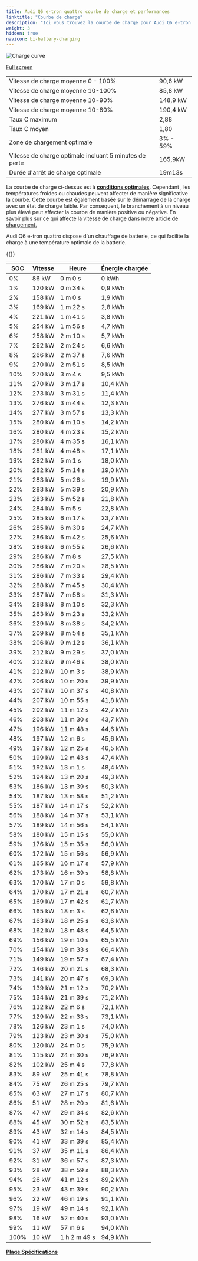 ```yaml
---
title: Audi Q6 e-tron quattro courbe de charge et performances
linktitle: "Courbe de charge"
description: "Ici vous trouvez la courbe de charge pour Audi Q6 e-tron quattro."
weight: 3
hidden: true
navicon: bi-battery-charging
---
```

<!-- markdownlint-disable MD033 -->
<img src="/images/models/audi/q6_e-tron/q6_e-tron_quattro/chargingcurve.svg" alt="Charge curve" class="img-fluid">

[Full screen](/images/models/audi/q6_e-tron/q6_e-tron_quattro/chargingcurve.svg)


<table class="table table-striped border">
<tbody>
<tr>
<td>Vitesse de charge moyenne 0 - 100%</td><td>90,6 kW</td>
</tr>
<tr>
<td>Vitesse de charge moyenne 10-100%</td><td>85,8 kW</td>
</tr>
<tr>
<td>Vitesse de charge moyenne 10-90%</td><td>148,9 kW</td>
</tr>
<tr>
<td>Vitesse de charge moyenne 10-80%</td><td>190,4 kW</td>
</tr>
<tr>
<td>Taux C maximum</td><td>2,88</td>
</tr>
<tr>
<td>Taux C moyen</td><td>1,80</td>
</tr>
<tr>
<td>Zone de chargement optimale</td><td>3% - 59%</td>
</tr>
<tr>
<td>Vitesse de charge optimale incluant 5 minutes de perte</td><td>165,9kW</td>
</tr>
<tr>
<td>Durée d'arrêt de charge optimale</td><td>19m13s</td>
</tr>
</tbody>
</table>


La courbe de charge ci-dessus est à **[conditions optimales](../../../../../technology/battery/charging/#temperature)**. Cependant , les températures froides ou chaudes peuvent affecter de manière significative la courbe. Cette courbe est également basée sur le démarrage de la charge avec un état de charge faible. Par conséquent, le branchement à un niveau plus élevé peut affecter la courbe de manière positive ou négative. En savoir plus sur ce qui affecte la vitesse de charge dans notre [article de chargement.](../../../../../technology/battery/charging/)


Audi Q6 e-tron quattro dispose d'un chauffage de batterie, ce qui facilite la charge à une température optimale de la batterie.


{{<evkxdisplayaddarticle />}}
<table class="table table-striped border">
<thead>
<tr><th>SOC</th><th>Vitesse</th><th>Heure</th><th>Énergie chargée</th></tr>
</thead>
<tbody>
<tr>
<td>0%</td><td>86 kW</td><td> 0 m 0 s </td><td>0 kWh </td>
</tr>
<tr>
<td>1%</td><td>120 kW</td><td> 0 m 34 s </td><td>0,9 kWh </td>
</tr>
<tr>
<td>2%</td><td>158 kW</td><td> 1 m 0 s </td><td>1,9 kWh </td>
</tr>
<tr>
<td>3%</td><td>169 kW</td><td> 1 m 22 s </td><td>2,8 kWh </td>
</tr>
<tr>
<td>4%</td><td>221 kW</td><td> 1 m 41 s </td><td>3,8 kWh </td>
</tr>
<tr>
<td>5%</td><td>254 kW</td><td> 1 m 56 s </td><td>4,7 kWh </td>
</tr>
<tr>
<td>6%</td><td>258 kW</td><td> 2 m 10 s </td><td>5,7 kWh </td>
</tr>
<tr>
<td>7%</td><td>262 kW</td><td> 2 m 24 s </td><td>6,6 kWh </td>
</tr>
<tr>
<td>8%</td><td>266 kW</td><td> 2 m 37 s </td><td>7,6 kWh </td>
</tr>
<tr>
<td>9%</td><td>270 kW</td><td> 2 m 51 s </td><td>8,5 kWh </td>
</tr>
<tr>
<td>10%</td><td>270 kW</td><td> 3 m 4 s </td><td>9,5 kWh </td>
</tr>
<tr>
<td>11%</td><td>270 kW</td><td> 3 m 17 s </td><td>10,4 kWh </td>
</tr>
<tr>
<td>12%</td><td>273 kW</td><td> 3 m 31 s </td><td>11,4 kWh </td>
</tr>
<tr>
<td>13%</td><td>276 kW</td><td> 3 m 44 s </td><td>12,3 kWh </td>
</tr>
<tr>
<td>14%</td><td>277 kW</td><td> 3 m 57 s </td><td>13,3 kWh </td>
</tr>
<tr>
<td>15%</td><td>280 kW</td><td> 4 m 10 s </td><td>14,2 kWh </td>
</tr>
<tr>
<td>16%</td><td>280 kW</td><td> 4 m 23 s </td><td>15,2 kWh </td>
</tr>
<tr>
<td>17%</td><td>280 kW</td><td> 4 m 35 s </td><td>16,1 kWh </td>
</tr>
<tr>
<td>18%</td><td>281 kW</td><td> 4 m 48 s </td><td>17,1 kWh </td>
</tr>
<tr>
<td>19%</td><td>282 kW</td><td> 5 m 1 s </td><td>18,0 kWh </td>
</tr>
<tr>
<td>20%</td><td>282 kW</td><td> 5 m 14 s </td><td>19,0 kWh </td>
</tr>
<tr>
<td>21%</td><td>283 kW</td><td> 5 m 26 s </td><td>19,9 kWh </td>
</tr>
<tr>
<td>22%</td><td>283 kW</td><td> 5 m 39 s </td><td>20,9 kWh </td>
</tr>
<tr>
<td>23%</td><td>283 kW</td><td> 5 m 52 s </td><td>21,8 kWh </td>
</tr>
<tr>
<td>24%</td><td>284 kW</td><td> 6 m 5 s </td><td>22,8 kWh </td>
</tr>
<tr>
<td>25%</td><td>285 kW</td><td> 6 m 17 s </td><td>23,7 kWh </td>
</tr>
<tr>
<td>26%</td><td>285 kW</td><td> 6 m 30 s </td><td>24,7 kWh </td>
</tr>
<tr>
<td>27%</td><td>286 kW</td><td> 6 m 42 s </td><td>25,6 kWh </td>
</tr>
<tr>
<td>28%</td><td>286 kW</td><td> 6 m 55 s </td><td>26,6 kWh </td>
</tr>
<tr>
<td>29%</td><td>286 kW</td><td> 7 m 8 s </td><td>27,5 kWh </td>
</tr>
<tr>
<td>30%</td><td>286 kW</td><td> 7 m 20 s </td><td>28,5 kWh </td>
</tr>
<tr>
<td>31%</td><td>286 kW</td><td> 7 m 33 s </td><td>29,4 kWh </td>
</tr>
<tr>
<td>32%</td><td>288 kW</td><td> 7 m 45 s </td><td>30,4 kWh </td>
</tr>
<tr>
<td>33%</td><td>287 kW</td><td> 7 m 58 s </td><td>31,3 kWh </td>
</tr>
<tr>
<td>34%</td><td>288 kW</td><td> 8 m 10 s </td><td>32,3 kWh </td>
</tr>
<tr>
<td>35%</td><td>263 kW</td><td> 8 m 23 s </td><td>33,2 kWh </td>
</tr>
<tr>
<td>36%</td><td>229 kW</td><td> 8 m 38 s </td><td>34,2 kWh </td>
</tr>
<tr>
<td>37%</td><td>209 kW</td><td> 8 m 54 s </td><td>35,1 kWh </td>
</tr>
<tr>
<td>38%</td><td>206 kW</td><td> 9 m 12 s </td><td>36,1 kWh </td>
</tr>
<tr>
<td>39%</td><td>212 kW</td><td> 9 m 29 s </td><td>37,0 kWh </td>
</tr>
<tr>
<td>40%</td><td>212 kW</td><td> 9 m 46 s </td><td>38,0 kWh </td>
</tr>
<tr>
<td>41%</td><td>212 kW</td><td> 10 m 3 s </td><td>38,9 kWh </td>
</tr>
<tr>
<td>42%</td><td>206 kW</td><td> 10 m 20 s </td><td>39,9 kWh </td>
</tr>
<tr>
<td>43%</td><td>207 kW</td><td> 10 m 37 s </td><td>40,8 kWh </td>
</tr>
<tr>
<td>44%</td><td>207 kW</td><td> 10 m 55 s </td><td>41,8 kWh </td>
</tr>
<tr>
<td>45%</td><td>202 kW</td><td> 11 m 12 s </td><td>42,7 kWh </td>
</tr>
<tr>
<td>46%</td><td>203 kW</td><td> 11 m 30 s </td><td>43,7 kWh </td>
</tr>
<tr>
<td>47%</td><td>196 kW</td><td> 11 m 48 s </td><td>44,6 kWh </td>
</tr>
<tr>
<td>48%</td><td>197 kW</td><td> 12 m 6 s </td><td>45,6 kWh </td>
</tr>
<tr>
<td>49%</td><td>197 kW</td><td> 12 m 25 s </td><td>46,5 kWh </td>
</tr>
<tr>
<td>50%</td><td>199 kW</td><td> 12 m 43 s </td><td>47,4 kWh </td>
</tr>
<tr>
<td>51%</td><td>192 kW</td><td> 13 m 1 s </td><td>48,4 kWh </td>
</tr>
<tr>
<td>52%</td><td>194 kW</td><td> 13 m 20 s </td><td>49,3 kWh </td>
</tr>
<tr>
<td>53%</td><td>186 kW</td><td> 13 m 39 s </td><td>50,3 kWh </td>
</tr>
<tr>
<td>54%</td><td>187 kW</td><td> 13 m 58 s </td><td>51,2 kWh </td>
</tr>
<tr>
<td>55%</td><td>187 kW</td><td> 14 m 17 s </td><td>52,2 kWh </td>
</tr>
<tr>
<td>56%</td><td>188 kW</td><td> 14 m 37 s </td><td>53,1 kWh </td>
</tr>
<tr>
<td>57%</td><td>189 kW</td><td> 14 m 56 s </td><td>54,1 kWh </td>
</tr>
<tr>
<td>58%</td><td>180 kW</td><td> 15 m 15 s </td><td>55,0 kWh </td>
</tr>
<tr>
<td>59%</td><td>176 kW</td><td> 15 m 35 s </td><td>56,0 kWh </td>
</tr>
<tr>
<td>60%</td><td>172 kW</td><td> 15 m 56 s </td><td>56,9 kWh </td>
</tr>
<tr>
<td>61%</td><td>165 kW</td><td> 16 m 17 s </td><td>57,9 kWh </td>
</tr>
<tr>
<td>62%</td><td>173 kW</td><td> 16 m 39 s </td><td>58,8 kWh </td>
</tr>
<tr>
<td>63%</td><td>170 kW</td><td> 17 m 0 s </td><td>59,8 kWh </td>
</tr>
<tr>
<td>64%</td><td>170 kW</td><td> 17 m 21 s </td><td>60,7 kWh </td>
</tr>
<tr>
<td>65%</td><td>169 kW</td><td> 17 m 42 s </td><td>61,7 kWh </td>
</tr>
<tr>
<td>66%</td><td>165 kW</td><td> 18 m 3 s </td><td>62,6 kWh </td>
</tr>
<tr>
<td>67%</td><td>163 kW</td><td> 18 m 25 s </td><td>63,6 kWh </td>
</tr>
<tr>
<td>68%</td><td>162 kW</td><td> 18 m 48 s </td><td>64,5 kWh </td>
</tr>
<tr>
<td>69%</td><td>156 kW</td><td> 19 m 10 s </td><td>65,5 kWh </td>
</tr>
<tr>
<td>70%</td><td>154 kW</td><td> 19 m 33 s </td><td>66,4 kWh </td>
</tr>
<tr>
<td>71%</td><td>149 kW</td><td> 19 m 57 s </td><td>67,4 kWh </td>
</tr>
<tr>
<td>72%</td><td>146 kW</td><td> 20 m 21 s </td><td>68,3 kWh </td>
</tr>
<tr>
<td>73%</td><td>141 kW</td><td> 20 m 47 s </td><td>69,3 kWh </td>
</tr>
<tr>
<td>74%</td><td>139 kW</td><td> 21 m 12 s </td><td>70,2 kWh </td>
</tr>
<tr>
<td>75%</td><td>134 kW</td><td> 21 m 39 s </td><td>71,2 kWh </td>
</tr>
<tr>
<td>76%</td><td>132 kW</td><td> 22 m 6 s </td><td>72,1 kWh </td>
</tr>
<tr>
<td>77%</td><td>129 kW</td><td> 22 m 33 s </td><td>73,1 kWh </td>
</tr>
<tr>
<td>78%</td><td>126 kW</td><td> 23 m 1 s </td><td>74,0 kWh </td>
</tr>
<tr>
<td>79%</td><td>123 kW</td><td> 23 m 30 s </td><td>75,0 kWh </td>
</tr>
<tr>
<td>80%</td><td>120 kW</td><td> 24 m 0 s </td><td>75,9 kWh </td>
</tr>
<tr>
<td>81%</td><td>115 kW</td><td> 24 m 30 s </td><td>76,9 kWh </td>
</tr>
<tr>
<td>82%</td><td>102 kW</td><td> 25 m 4 s </td><td>77,8 kWh </td>
</tr>
<tr>
<td>83%</td><td>89 kW</td><td> 25 m 41 s </td><td>78,8 kWh </td>
</tr>
<tr>
<td>84%</td><td>75 kW</td><td> 26 m 25 s </td><td>79,7 kWh </td>
</tr>
<tr>
<td>85%</td><td>63 kW</td><td> 27 m 17 s </td><td>80,7 kWh </td>
</tr>
<tr>
<td>86%</td><td>51 kW</td><td> 28 m 20 s </td><td>81,6 kWh </td>
</tr>
<tr>
<td>87%</td><td>47 kW</td><td> 29 m 34 s </td><td>82,6 kWh </td>
</tr>
<tr>
<td>88%</td><td>45 kW</td><td> 30 m 52 s </td><td>83,5 kWh </td>
</tr>
<tr>
<td>89%</td><td>43 kW</td><td> 32 m 14 s </td><td>84,5 kWh </td>
</tr>
<tr>
<td>90%</td><td>41 kW</td><td> 33 m 39 s </td><td>85,4 kWh </td>
</tr>
<tr>
<td>91%</td><td>37 kW</td><td> 35 m 11 s </td><td>86,4 kWh </td>
</tr>
<tr>
<td>92%</td><td>31 kW</td><td> 36 m 57 s </td><td>87,3 kWh </td>
</tr>
<tr>
<td>93%</td><td>28 kW</td><td> 38 m 59 s </td><td>88,3 kWh </td>
</tr>
<tr>
<td>94%</td><td>26 kW</td><td> 41 m 12 s </td><td>89,2 kWh </td>
</tr>
<tr>
<td>95%</td><td>23 kW</td><td> 43 m 39 s </td><td>90,2 kWh </td>
</tr>
<tr>
<td>96%</td><td>22 kW</td><td> 46 m 19 s </td><td>91,1 kWh </td>
</tr>
<tr>
<td>97%</td><td>19 kW</td><td> 49 m 14 s </td><td>92,1 kWh </td>
</tr>
<tr>
<td>98%</td><td>16 kW</td><td> 52 m 40 s </td><td>93,0 kWh </td>
</tr>
<tr>
<td>99%</td><td>11 kW</td><td> 57 m 6 s </td><td>94,0 kWh </td>
</tr>
<tr>
<td>100%</td><td>10 kW</td><td>1 h 2 m 49 s </td><td>94,9 kWh </td>
</tr>
</tbody>
</table>

<div class="mt-3 mb-3">
<a href="../rangeandconsumption/" class="text-decoration-none text-black">
<strong><i class="bi-arrow-left"></i> Plage </strong>
</a>
<a href="../specifications/" class="text-decoration-none text-black float-end">
<strong>Spécifications <i class="bi-arrow-right"></i></strong>
</a>
</div>
